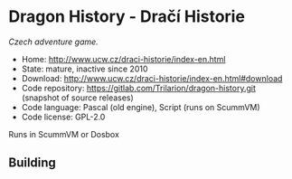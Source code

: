 # Dragon History - Dračí Historie

_Czech adventure game._

- Home: http://www.ucw.cz/draci-historie/index-en.html
- State: mature, inactive since 2010
- Download: http://www.ucw.cz/draci-historie/index-en.html#download
- Code repository: https://gitlab.com/Trilarion/dragon-history.git (snapshot of source releases)
- Code language: Pascal (old engine), Script (runs on ScummVM)
- Code license: GPL-2.0

Runs in ScummVM or Dosbox

## Building



